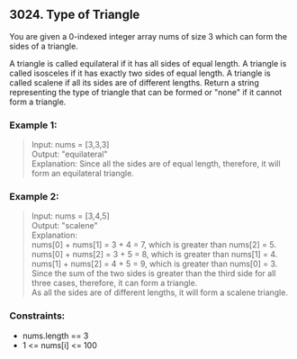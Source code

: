 ## 3024. Type of Triangle
You are given a 0-indexed integer array nums of size 3 which can form the sides of a triangle.

A triangle is called equilateral if it has all sides of equal length.
A triangle is called isosceles if it has exactly two sides of equal length.
A triangle is called scalene if all its sides are of different lengths.
Return a string representing the type of triangle that can be formed or "none" if it cannot form a triangle.

### Example 1:

> Input: nums = [3,3,3]<br/>
> Output: "equilateral"<br/>
> Explanation: Since all the sides are of equal length, therefore, it will form an equilateral triangle.

### Example 2:

> Input: nums = [3,4,5]<br/>
> Output: "scalene"<br/>
> Explanation: <br/>
> nums[0] + nums[1] = 3 + 4 = 7, which is greater than nums[2] = 5.<br/>
> nums[0] + nums[2] = 3 + 5 = 8, which is greater than nums[1] = 4.<br/>
> nums[1] + nums[2] = 4 + 5 = 9, which is greater than nums[0] = 3. <br/>
> Since the sum of the two sides is greater than the third side for all three cases, therefore, it can form a triangle.<br/>
> As all the sides are of different lengths, it will form a scalene triangle.

### Constraints:

- nums.length == 3
- 1 <= nums[i] <= 100